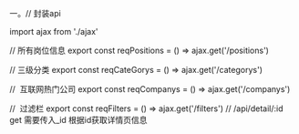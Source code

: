 一。// 封装api

import ajax from './ajax'

// 所有岗位信息
export const reqPositions = () => ajax.get('/positions')

// 三级分类
export const reqCateGorys = () => ajax.get('/categorys')

//  互联网热门公司
export const reqCompanys = () => ajax.get('/companys')

//  过滤栏
export const reqFilters = () => ajax.get('/filters')
//   /api/detail/:id   get   需要传入_id      根据id获取详情页信息